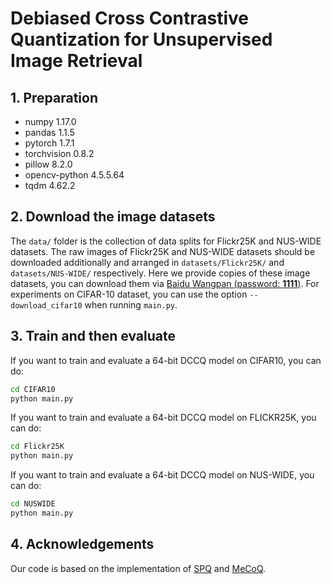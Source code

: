 # Debiased Cross Contrastive Quantization for Unsupervised Image Retrieval

## 1. Preparation

- numpy 1.17.0
- pandas 1.1.5
- pytorch 1.7.1
- torchvision 0.8.2
- pillow 8.2.0
- opencv-python 4.5.5.64
- tqdm 4.62.2

## 2. Download the image datasets 

The `data/` folder is the collection of data splits for Flickr25K and NUS-WIDE datasets. The raw images of Flickr25K and NUS-WIDE datasets should be downloaded additionally and arranged in `datasets/Flickr25K/` and `datasets/NUS-WIDE/` respectively. Here we provide copies of these image datasets, you can download them via  [Baidu Wangpan (password: **1111**)](https://pan.baidu.com/s/1mc-ZLuNvHy3BpX94pjA4Lg?pwd=1111). For experiments on CIFAR-10 dataset, you can use the option `--download_cifar10` when running `main.py`.

## 3. Train and then evaluate

If you want to train and evaluate a 64-bit DCCQ model on  CIFAR10, you can do:

```bash
cd CIFAR10
python main.py  
```

If you want to train and evaluate a 64-bit DCCQ model on  FLICKR25K, you can do:

```bash
cd Flickr25K
python main.py 
```

If you want to train and evaluate a 64-bit DCCQ model on NUS-WIDE, you can do:

```bash
cd NUSWIDE
python main.py 
```

## 4. Acknowledgements

Our code is based on the implementation of  [SPQ](https://github.com/youngkyunJang/SPQ) and [MeCoQ](https://github.com/gimpong/AAAI22-MeCoQ).



 

 
